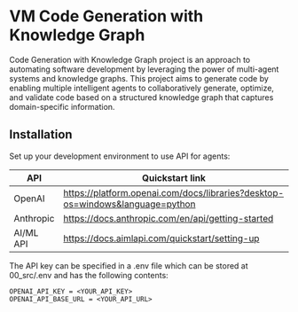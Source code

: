 # VM Code Generation with Knowledge Graph

Code Generation with Knowledge Graph project is an approach to automating software development by leveraging the power of multi-agent systems and knowledge graphs. This project aims to generate code by enabling multiple intelligent agents to collaboratively generate, optimize, and validate code based on a structured knowledge graph that captures domain-specific information.

## Installation
Set up your development environment to use API for agents:

| API    | Quickstart link |
| -------- | ------- |
| OpenAI  | <https://platform.openai.com/docs/libraries?desktop-os=windows&language=python>|
| Anthropic  | <https://docs.anthropic.com/en/api/getting-started>|
| AI/ML API  | <https://docs.aimlapi.com/quickstart/setting-up>|

The API key can be specified in a .env file which can be stored at 00_src/.env and has the following contents:

```
OPENAI_API_KEY = <YOUR_API_KEY>
OPENAI_API_BASE_URL = <YOUR_API_URL>
```